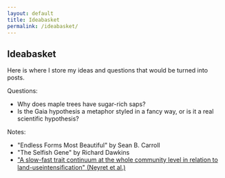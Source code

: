 ```yaml
---
layout: default
title: Ideabasket
permalink: /ideabasket/
---
```


## Ideabasket

Here is where I store my ideas and questions that would be turned into posts.

Questions:

- Why does maple trees have sugar-rich saps?
- Is the Gaia hypothesis a metaphor styled in a fancy way, or is it a real scientific hypothesis?


Notes:

- "Endless Forms Most Beautiful" by Sean B. Carroll
- "The Selfish Gene" by Richard Dawkins
- ["A slow-fast trait continuum at the whole community level in relation to land-useintensiﬁcation" (Neyret et al.)](https://www.nature.com/articles/s41467-024-45113-5)
